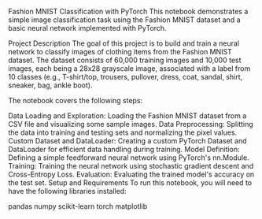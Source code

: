 Fashion MNIST Classification with PyTorch
This notebook demonstrates a simple image classification task using the Fashion MNIST dataset and a basic neural network implemented with PyTorch.

Project Description
The goal of this project is to build and train a neural network to classify images of clothing items from the Fashion MNIST dataset. The dataset consists of 60,000 training images and 10,000 test images, each being a 28x28 grayscale image, associated with a label from 10 classes (e.g., T-shirt/top, trousers, pullover, dress, coat, sandal, shirt, sneaker, bag, ankle boot).

The notebook covers the following steps:

Data Loading and Exploration: Loading the Fashion MNIST dataset from a CSV file and visualizing some sample images.
Data Preprocessing: Splitting the data into training and testing sets and normalizing the pixel values.
Custom Dataset and DataLoader: Creating a custom PyTorch Dataset and DataLoader for efficient data handling during training.
Model Definition: Defining a simple feedforward neural network using PyTorch's nn.Module.
Training: Training the neural network using stochastic gradient descent and Cross-Entropy Loss.
Evaluation: Evaluating the trained model's accuracy on the test set.
Setup and Requirements
To run this notebook, you will need to have the following libraries installed:

pandas
numpy
scikit-learn
torch
matplotlib
